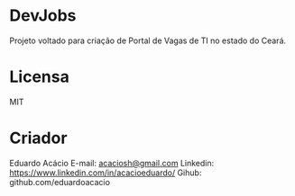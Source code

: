 # DevJobs
Projeto voltado para criação de Portal de Vagas de TI no estado do Ceará.

# Licensa
MIT

# Criador
Eduardo Acácio 
E-mail: acaciosh@gmail.com
Linkedin: https://www.linkedin.com/in/acacioeduardo/
Gihub: github.com/eduardoacacio
